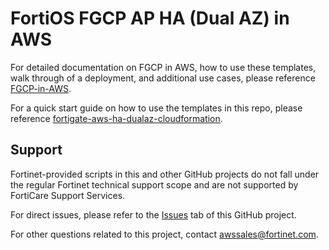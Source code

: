 # FortiOS FGCP AP HA (Dual AZ) in AWS

For detailed documentation on FGCP in AWS, how to use these templates, walk through of a deployment, and additional use cases, please reference [FGCP-in-AWS](https://fortinetcloudcse.github.io/FGCP-in-AWS).

For a quick start guide on how to use the templates in this repo, please reference [fortigate-aws-ha-dualaz-cloudformation](https://fortinetcloudcse.github.io/fortigate-aws-ha-dualaz-cloudformation/). 

## Support

Fortinet-provided scripts in this and other GitHub projects do not fall under the regular Fortinet technical support scope and are not supported by FortiCare Support Services.

For direct issues, please refer to the [Issues](https://github.com/FortinetCloudCSE/fortigate-aws-ha-dualaz-cloudformation/issues) tab of this GitHub project.

For other questions related to this project, contact [awssales@fortinet.com](mailto:awssales@fortinet.com).
